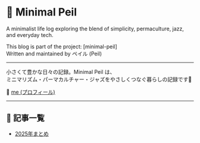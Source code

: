 
# 🌿 Minimal Peil

A minimalist life log exploring the blend of simplicity, permaculture, jazz, and everyday tech.

This blog is part of the project: [minimal-peil]  
Written and maintained by ペイル (Peil)

---

小さくて豊かな日々の記録。Minimal Peil は、  
ミニマリズム・パーマカルチャー・ジャズをやさしくつなぐ暮らしの記録です🌿

👤 [me (プロフィール)](profile.md)

---

## 📝 記事一覧

- [2025年まとめ](2025.md)
